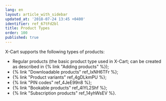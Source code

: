 ```yaml
---
lang: en
layout: article_with_sidebar
updated_at: '2018-07-24 13:45 +0400'
identifier: ref_67tFd2bl
title: Product Types
order: 100
published: true
---
```

X-Cart supports the following types of products:

*   Regular products (the basic product type used in X-Cart; can be created as described in {% link "Adding products" %});
*   {% link "Downloadable products" ref_lxNH6TFr %}; 
*   {% link "Product variants" ref_4gDLkmPU %};
*   {% link "PIN codes" ref_4JeE99n8 %};
*   {% link "Bookable products" ref_4IYL2Shf %};
*   {% link "Subscription products" ref_14yhWsEV %}.